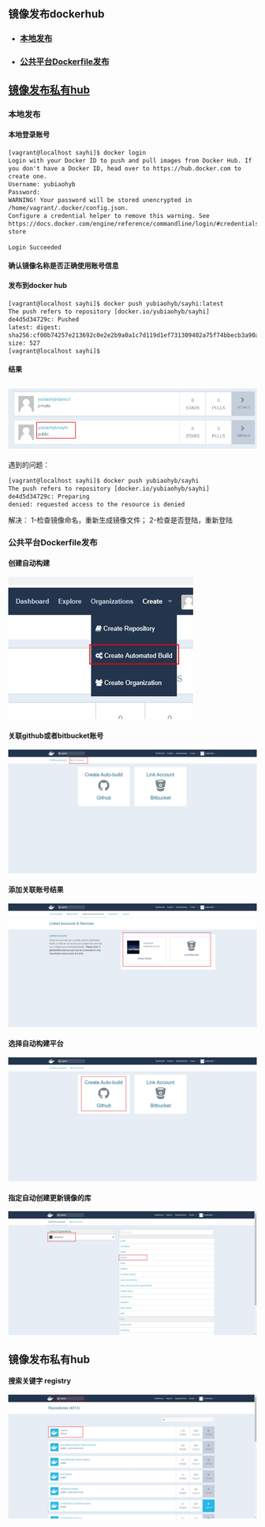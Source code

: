 ## 镜像发布dockerhub
* ### [本地发布](#本地发布-1)
* ### [公共平台Dockerfile发布](#公共平台dockerfile发布-1)
## [镜像发布私有hub](#镜像发布私有hub-1)
### 本地发布
#### 本地登录账号
```
[vagrant@localhost sayhi]$ docker login
Login with your Docker ID to push and pull images from Docker Hub. If you don't have a Docker ID, head over to https://hub.docker.com to create one.
Username: yubiaohyb
Password:
WARNING! Your password will be stored unencrypted in /home/vagrant/.docker/config.json.
Configure a credential helper to remove this warning. See
https://docs.docker.com/engine/reference/commandline/login/#credentials-store

Login Succeeded
```
#### 确认镜像名称是否正确使用账号信息

#### 发布到docker hub
```
[vagrant@localhost sayhi]$ docker push yubiaohyb/sayhi:latest
The push refers to repository [docker.io/yubiaohyb/sayhi]
de4d5d34729c: Pushed
latest: digest: sha256:cf00b74257e213692c0e2e2b9a0a1c7d119d1ef731309402a75f74bbecb3a90a size: 527
[vagrant@localhost sayhi]$
```
#### 结果
![](https://github.com/yubiaohyb/docker/blob/master/images/publish/CFCBEC92-BAFB-4f74-A978-8105E6621F6E.png)
---
遇到的问题：
```
[vagrant@localhost sayhi]$ docker push yubiaohyb/sayhi
The push refers to repository [docker.io/yubiaohyb/sayhi]
de4d5d34729c: Preparing
denied: requested access to the resource is denied
```
解决：
1-检查镜像命名，重新生成镜像文件；
2-检查是否登陆，重新登陆

### 公共平台Dockerfile发布

#### 创建自动构建
![](https://github.com/yubiaohyb/docker/blob/master/images/publish/9F39540F-D70F-4ff6-938D-BD02FDE438E7.png)
#### 关联github或者bitbucket账号
![](https://github.com/yubiaohyb/docker/blob/master/images/publish/1448E9AA-061B-4461-B594-3163CE7E997F.png)
#### 添加关联账号结果
![](https://github.com/yubiaohyb/docker/blob/master/images/publish/F05B1190-349A-487c-A1A5-1BB8192A5DFD.png)
#### 选择自动构建平台
![](https://github.com/yubiaohyb/docker/blob/master/images/publish/C0494121-780D-4fa9-8D18-C30B28D157FA.png)
#### 指定自动创建更新镜像的库
![](https://github.com/yubiaohyb/docker/blob/master/images/publish/7BC271EE-2767-482e-8651-CC9202E648F3.png)


## 镜像发布私有hub
#### 搜索关键字 registry
![](https://github.com/yubiaohyb/docker/blob/master/images/publish/787BE444-1A87-4c49-9E06-47EC8B00E0BC.png)


